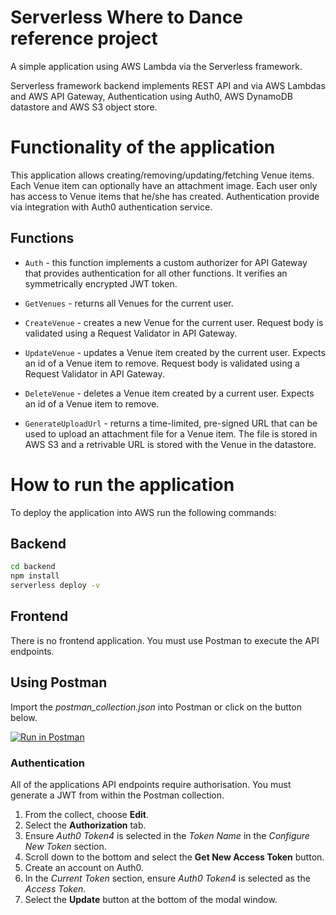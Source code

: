 # Serverless Where to Dance reference project
A simple application using AWS Lambda via the Serverless framework.

Serverless framework backend implements REST API and via AWS Lambdas and AWS API Gateway, Authentication using Auth0, AWS DynamoDB datastore and AWS S3 object store.

# Functionality of the application
This application allows creating/removing/updating/fetching Venue items. Each Venue item can optionally have an attachment image. Each user only has access to Venue items that he/she has created. Authentication provide via integration with Auth0 authentication service.

## Functions
* `Auth` - this function implements a custom authorizer for API Gateway that provides authentication for all other functions. It verifies an symmetrically encrypted JWT token.

* `GetVenues` - returns all Venues for the current user.

* `CreateVenue` - creates a new Venue for the current user. Request body is validated using a Request Validator in API Gateway.

* `UpdateVenue` - updates a Venue item created by the current user. Expects an id of a Venue item to remove. Request body is validated using a Request Validator in API Gateway.

* `DeleteVenue` - deletes a Venue item created by a current user. Expects an id of a Venue item to remove.

* `GenerateUploadUrl` - returns a time-limited, pre-signed URL that can be used to upload an attachment file for a Venue item. The file is stored in AWS S3 and a retrivable URL is stored with the Venue in the datastore.

# How to run the application
To deploy the application into AWS run the following commands:

## Backend
```bash
cd backend
npm install
serverless deploy -v
```
## Frontend
There is no frontend application. You must use Postman to execute the API endpoints.

## Using Postman
Import the *postman_collection.json* into Postman or click on the button below.

[![Run in Postman](https://run.pstmn.io/button.svg)](https://app.getpostman.com/run-collection/672c4b00b6ad213f2835)
### Authentication
All of the applications API endpoints require authorisation. You must generate a JWT from within the Postman collection.

1. From the collect, choose **Edit**.
2. Select the **Authorization** tab.
3. Ensure *Auth0 Token4* is selected in the *Token Name* in the *Configure New Token* section.
4. Scroll down to the bottom and select the **Get New Access Token** button.
5. Create an account on Auth0.
6. In the *Current Token* section, ensure *Auth0 Token4* is selected as the *Access Token*.
7. Select the **Update** button at the bottom of the modal window.